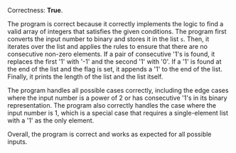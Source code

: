 Correctness: **True**.

The program is correct because it correctly implements the logic to find a valid array of integers that satisfies the given conditions. The program first converts the input number to binary and stores it in the list `s`. Then, it iterates over the list and applies the rules to ensure that there are no consecutive non-zero elements. If a pair of consecutive '1's is found, it replaces the first '1' with '-1' and the second '1' with '0'. If a '1' is found at the end of the list and the flag is set, it appends a '1' to the end of the list. Finally, it prints the length of the list and the list itself.

The program handles all possible cases correctly, including the edge cases where the input number is a power of 2 or has consecutive '1's in its binary representation. The program also correctly handles the case where the input number is 1, which is a special case that requires a single-element list with a '1' as the only element.

Overall, the program is correct and works as expected for all possible inputs.